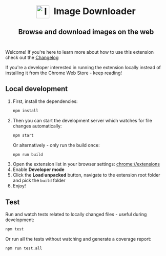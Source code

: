 <h1 align="center">
  <img src="images/icon_48.png" alt="Image Downloader logo" height="40" valign="middle" />
  &nbsp;Image Downloader
</h1>

<h2 align="center">
  Browse and download images on the web
  <br />
  <br />
</h2>

Welcome! If you're here to learn more about how to use this extension check out the [Changelog](CHANGELOG.md)

If you're a developer interested in running the extension locally instead of installing it from the Chrome Web Store - keep reading!

## Local development
1. First, install the dependencies:
    ```bash
    npm install
    ```
2. Then you can start the development server which watches for file changes automatically:
    ```bash
    npm start
    ```
    Or alternatively - only run the build once:
    ```bash
    npm run build
    ```
3. Open the extension list in your browser settings: [chrome://extensions](chrome://extensions)
4. Enable **Developer mode**
5. Click the **Load unpacked** button, navigate to the extension root folder and pick the `build` folder
6. Enjoy!

## Test
Run and watch tests related to locally changed files - useful during development:
```bash
npm test
```

Or run all the tests without watching and generate a coverage report:
```bash
npm run test.all
```
